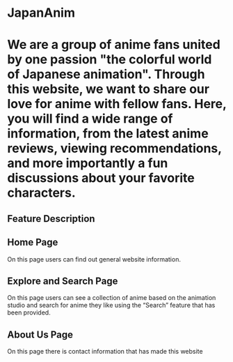 # JapanAnim

We are a group of anime fans united by one passion "the colorful world of Japanese animation". Through this website, we want to share our love for anime with fellow fans. 
Here, you will find a wide range of information, from the latest anime reviews, viewing recommendations, and more importantly a fun discussions about your favorite characters.
==
Feature Description
--
## Home Page 
On this page users can find out general website information.
## Explore and Search Page
On this page users can see a collection of anime based on the animation studio and search for anime they like using the “Search” feature that has been provided.
## About Us Page
On this page there is contact information that has made this website
